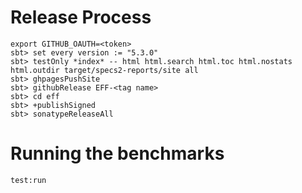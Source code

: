 # Release Process

```
export GITHUB_OAUTH=<token>
sbt> set every version := "5.3.0"
sbt> testOnly *index* -- html html.search html.toc html.nostats html.outdir target/specs2-reports/site all
sbt> ghpagesPushSite
sbt> githubRelease EFF-<tag name>
sbt> cd eff
sbt> +publishSigned
sbt> sonatypeReleaseAll
```

# Running the benchmarks

```
test:run
```
